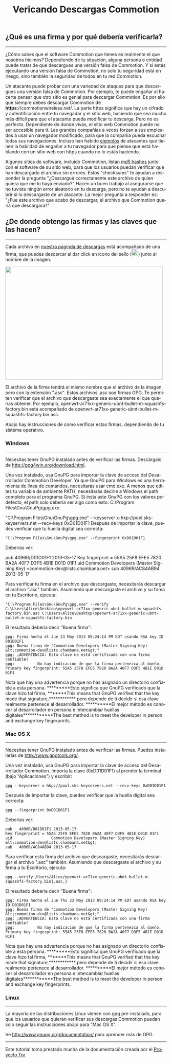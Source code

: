 ﻿---
layout: default
title: Vericando Descargas Commotion
site_section: download
categories: 
created: 2013-06-10
changed: 2013-09-20
post_author: OTI
lang: es
---
 <h2>¿Qué es una firma y por qué debería verificarla?</h2>
 <hr>
 <p>¿Cómo sabes que el software Commotion que tienes es realmente el que nosotros hicimos? Dependiendo de tu situación, alguna persona o entidad puede tratar de que descargues una versión falsa de Commotion. Y si estás ejecutando una versión falsa de Commotion, no solo tu seguridad está en riesgo, sino también la seguridad de todos en tu red Commotion.</p>
 <p>Un atacante puede probar con una variedad de ataques para que descargues una versión falsa de Commotion. Por ejemplo, te puede engañar al hacerte pensar que otro sitio es genial para descargar Commotion. Es por ello que siempre debes descargar Commotion de <strong>https</strong>://commotionwireless.net/. La parte https significa que hay un cifrado y autentificación entre tu navegador y el sitio web, haciendo que sea mucho más difícil para que el atacante pueda modificar tu descarga. Pero no es perfecto. Dependiente de donde vivas, el sitio web Commotion puede no ser accesible para ti. Las grandes compañías a veces forzan a sus empleados a usar un navegador modificado, para que la compañía pueda escuchar todas sus navegaciones. Incluso han habido <a href="https://blog.torproject.org/blog/diginotar-debacle-and-what-you-should-do-about-it">ejemplos</a> de atacantes que tienen la habildad de engañar a tu navegador para que piense que está hablando con un sitio web con https cuando no lo estás haciendo.</p>
 <p>Algunos sitios de software, incluido Commotion, listan <a href="http://en.wikipedia.org/wiki/Cryptographic_hash_function">md5 hashes</a> junto con el software de su sitio web, para que los usuarios puedan verificar que han descargado el archivo sin errores. Estos "checksums" te ayudan a responder la pregunta "¿Descargué correctamente este archivo de quien quiera que me lo haya enviado?" Hacen un buen trabajo al asegurarse que no tuviste ningún error aleatorio en tu descarga, pero no te ayudan a descubrir si lo descargaste de un atacante. La mejor pregunta a responder es: "¿Fue este archivo que acabo de descargar, el archivo que Commotion quería que descargara?"</p>
 <h2>¿De donde obtengo las firmas y las claves que las hacen?</h2>
 <hr>
 <p>Cada archivo en <a href="/download">nuestra páginda de descargas</a> está acompañado de una firma, que puedes descarcar al dar click en ícono del sello (<img alt="" src="/images/seal.png" style="height:20px; width:21px" />) junto al nombre de la imagen.</p>
 <p><img alt="" src="/files/sigs.png" style="height:352px; width:492px" /></p>
 <p>El archivo de la firma tendrá el mismo nombre que el archivo de la imagen, pero con la extensión ".asc". Estos archivos .asc son firmas GPG. Te permiten verificar que el archivo que descargaste sea exactamente el que querías obtener. Por ejemplo, openwrt-ar71xx-generic-ubnt-bullet-m-squashfs-factory.bin está acompañado de openwrt-ar71xx-generic-ubnt-bullet-m-squashfs-factory.bin.asc.</p>
 <p>Abajo hay instrucciones de como verificar estas firmas, dependiendo de tu sistema operativo.</p>
 <h3>Windows</h3>
 <hr>
 <p>Necesitas tener GnuPG instalado antes de verificar las firmas. Descárgalo de <a href="http://gpg4win.org/download.html">http://gpg4win.org/download.html</a>.</p>
 <p>Una vez instalado, usa GnuPG para importar la clave de acceso del Desarrollador Commotion Developer. Ya que GnuPG para Windows es una herramienta de línea de comandos, necesitarás usar cmd.exe. A menos que edites tu variable de ambiente PATH, necesitarás decirle a Windows el path completo para el programa GnuPG. Si instalaste GnuPG con los valores por defecto, el path solo debería ser algo como esto: C:\Program Files\Gnu\GnuPg\gpg.exe.</p>
	"C:\Program Files\Gnu\GnuPg\gpg.exe" --keyserver x-hkp://pool.sks-keyservers.net --recv-keys 0xD01D01F1
Después de importar la clave, puedes verificar que tu huella digital sea correcta:</p>

	"C:\Program Files\Gnu\GnuPg\gpg.exe" --fingerprint 0xD01D01F1
 <p>Deberías ver:</p>
	pub   4096R/D01D01F1 2013-05-17
	Key fingerprint = 55A5 25F8 EFE5 7820 BA2A 40F7 D3F5 4B1E D01D 01F1
	uid                  Commotion Developers (Master Signing Key) &lt;commotion-dev@lists.chambana.net&gt;
	sub   4096R/AC84AB94 2013-05-17
 <p>Para verificar tu firma en el archivo que descargaste, necesitarás descargar el archivo ".asc" también. Asumiendo que descargaste el archivo y su firma en tu Escritorio, ejecuta:</p>

	"C:\Program Files\Gnu\GnuPg\gpg.exe" --verify C:\Users\Alice\Desktop\openwrt-ar71xx-generic-ubnt-bullet-m-squashfs-factory.bin.asc C:\Users\Alice\Desktop\openwrt-ar71xx-generic-ubnt-bullet-m-squashfs-factory.bin
 <p>El resultado debería decir "Buena firma":</p>

	gpg: Firma hecha el Jue 23 May 2013 09:24:14 PM EDT usando RSA key ID D01D01F1
	gpg: Buena firma de "Commotion Developers (Master Signing Key) &lt;commotion-dev@lists.chambana.net&gt;"
	gpg: ¡ADVERTENCIA: Esta clave no está certificada con una firma confiable!
	gpg:          No hay indicación de que la firma pertenezca al dueño.
	Primary key fingerprint: 55A5 25F8 EFE5 7820 BA2A 40F7 D3F5 4B1E D01D 01F1
 <p>Nota que hay una advertencia porque no has asignado un directorio confiable a esta persona. *********Esto significa que GnuPG verificado que la clave hizo tal firma, *******This means that GnuPG verified that the key made that signature,************ pero depende de ti decidir si esa clave realmente pertenece al desarrollador. **********El mejor método es conocer al desarrollador en persona e intercambiar huellas digitales************The best method is to meet the developer in person and exchange key fingerprints.</p>
 <h3>Mac OS X</h3>
 <hr>
 <p>Necesitas tener GnuPG instalado antes de verificar las firmas. Puedes instalarlas de <a href="http://www.gpgtools.org/">http://www.gpgtools.org/</a>.</p>
 <p>Una vez instalado, usa GnuPG para importar la clave de acceso del Desarrollador Commotion. Importa la clave (0xD01D01F1) al prender la terminal (bajo "Aplicaciones") y escribir:</p>

	gpg --keyserver x-hkp://pool.sks-keyservers.net --recv-keys 0xD01D01F1
 <p>Después de importar la clave, puedes verificar que la huella digital sea correcta:</p>

	gpg --fingerprint 0xD01D01F1
 <p>Deberías ver:</p>

	pub   4096R/D01D01F1 2013-05-17
	Key fingerprint = 55A5 25F8 EFE5 7820 BA2A 40F7 D3F5 4B1E D01D 01F1
	uid                 Commotion Developers (Master Signing Key) &lt;commotion-dev@lists.chambana.net&gt;
	sub   4096R/AC84AB94 2013-05-17
 <p>Para verificar esta firma del archivo que descargaste, necesitarás descargar el archivo ".asc" también. Asumiendo que descargaste el archivo y su firma a tu Escritorio, ejecuta:</p>

	gpg --verify /Users/Alice/openwrt-ar71xx-generic-ubnt-bullet-m-squashfs-factory.bin{.asc,}
 <p>El resultado debería decir "Buena firma":</p>

	gpg: Firma hecha el Jue Thu 23 May 2013 09:24:14 PM EDT usando RSA key ID D01D01F1
	gpg: Buena firma de "Commotion Developers (Master Signing Key) &lt;commotion-dev@lists.chambana.net&gt;"
	gpg: ¡ADVERTENCIA: Esta clave no está certificada con una firma confiable!
	gpg:          No hay indicación de que la firma pertenezca al dueño.
	Primary key fingerprint: 55A5 25F8 EFE5 7820 BA2A 40F7 D3F5 4B1E D01D 01F1
 <p>Nota que hay una advertencia porque no has asignado un directorio confiable a esta persona. *********Esto significa que GnuPG verificado que la clave hizo tal firma, *******This means that GnuPG verified that the key made that signature,************ pero depende de ti decidir si esa clave realmente pertenece al desarrollador. **********El mejor método es conocer al desarrollador en persona e intercambiar huellas digitales************The best method is to meet the developer in person and exchange key fingerprints.</p>
 <h3>Linux</h3>
 <hr>
 <p>La mayoría de las distribuciones Linux vienen con gpg pre-instalado, para que los usuarios que quieran verificar sus descargas Commotion puedan solo seguir las instrucciones abajo para "Mac OS X".</p>
 <p>Ve <a href="http://www.gnupg.org/documentation/">http://www.gnupg.org/documentation/</a> para aprender más de GPG.</p>
 <hr>
<p>Este tutorial toma prestado mucha de la documentación creada por el <a href="https://www.torproject.org/docs/verifying-signatures.html.en" target="_blank">Proyecto Tor</a>.</p>

